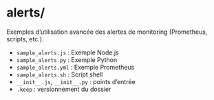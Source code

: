 # alerts/

Exemples d’utilisation avancée des alertes de monitoring (Prometheus, scripts, etc.).

- `sample_alerts.js` : Exemple Node.js
- `sample_alerts.py` : Exemple Python
- `sample_alerts.yml` : Exemple Prometheus
- `sample_alerts.sh` : Script shell
- `__init__.js`, `__init__.py` : points d’entrée
- `.keep` : versionnement du dossier
